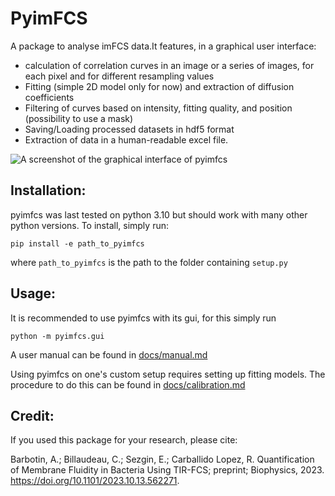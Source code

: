 # PyimFCS

A package to analyse imFCS data.It features, in a graphical user interface:
- calculation of correlation curves in an image or a series of images, for each pixel and for different resampling values
- Fitting (simple 2D model only for now) and extraction of diffusion coefficients
- Filtering of curves based on intensity, fitting quality, and position (possibility to use a mask)
- Saving/Loading processed datasets in hdf5 format
- Extraction of data in a human-readable excel file.

![A screenshot of the graphical interface of pyimfcs](https://github.com/aurelien-barbotin/imFCS/blob/main/images/screenshot_imFCS.png)

## Installation:

pyimfcs was last tested on python 3.10 but should work with many other python versions. To install, simply run:

	pip install -e path_to_pyimfcs

where `path_to_pyimfcs` is the path to the folder containing `setup.py`

## Usage:

It is recommended to use pyimfcs with its gui, for this simply run

	python -m pyimfcs.gui

A user manual can be found in [docs/manual.md](../main/docs/manual.md)

Using pyimfcs on one's custom setup requires setting up fitting models. The procedure to do this can be found in [docs/calibration.md](../main/docs/calibration.md)

## Credit:


If you used this package for your research, please cite: 

Barbotin, A.; Billaudeau, C.; Sezgin, E.; Carballido Lopez, R. Quantification of Membrane Fluidity in Bacteria Using TIR-FCS; preprint; Biophysics, 2023. https://doi.org/10.1101/2023.10.13.562271.

